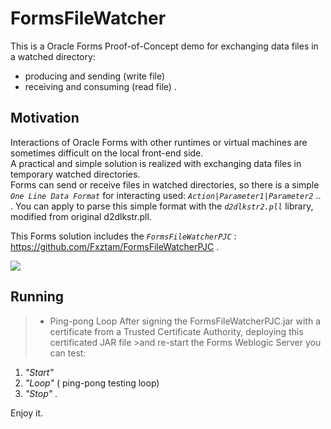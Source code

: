 # FormsFileWatcher
This is a Oracle Forms Proof-of-Concept demo for exchanging data files in a watched directory:
- producing and sending (write file)
- receiving and consuming (read file) .

## Motivation

Interactions of Oracle Forms with other runtimes or virtual machines are sometimes difficult on the local front-end side. <br/>A practical and simple solution is realized with exchanging data files in temporary watched directories. <br/>  Forms can send or receive files in watched directories, so there is a simple *`One Line Data Format`* for interacting used: *`Action|Parameter1|Parameter2`* .. .
  You can apply to parse this simple format with the *`d2dlkstr2.pll`* library, modified from original d2dlkstr.pll.

This Forms solution includes the *`FormsFileWatcherPJC`* : https://github.com/Fxztam/FormsFileWatcherPJC .

<img src="http://www.fmatz.com/FINAL-watch-2.gif">

## Running

>- Ping-pong Loop
>After signing the FormsFileWatcherPJC.jar with a certificate from a Trusted Certificate Authority, deploying this certificated JAR file >and re-start the Forms Weblogic Server you can test:

  1. *"Start"*
  2. *"Loop"*  ( ping-pong testing loop)
  3. *"Stop"* .

Enjoy it.


 
